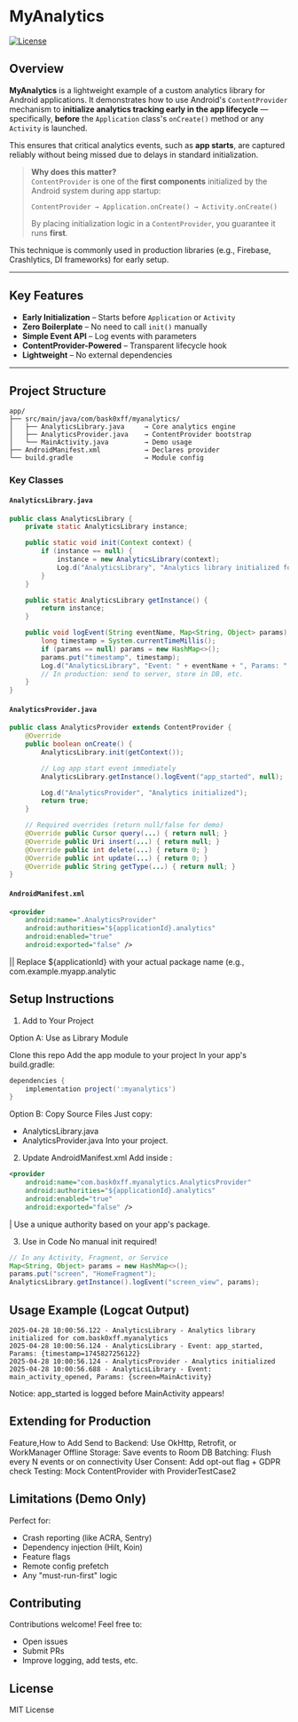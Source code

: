 # MyAnalytics

[![License](https://img.shields.io/badge/license-MIT-blue.svg)](LICENSE)

## Overview

**MyAnalytics** is a lightweight example of a custom analytics library for Android applications. It demonstrates how to use Android's `ContentProvider` mechanism to **initialize analytics tracking early in the app lifecycle** — specifically, **before** the `Application` class's `onCreate()` method or any `Activity` is launched.

This ensures that critical analytics events, such as **app starts**, are captured reliably without being missed due to delays in standard initialization.

> **Why does this matter?**  
> `ContentProvider` is one of the **first components** initialized by the Android system during app startup:
>
> ```
> ContentProvider → Application.onCreate() → Activity.onCreate()
> ```
>
> By placing initialization logic in a `ContentProvider`, you guarantee it runs **first**.

This technique is commonly used in production libraries (e.g., Firebase, Crashlytics, DI frameworks) for early setup.

---

## Key Features

- **Early Initialization** – Starts before `Application` or `Activity`
- **Zero Boilerplate** – No need to call `init()` manually
- **Simple Event API** – Log events with parameters
- **ContentProvider-Powered** – Transparent lifecycle hook
- **Lightweight** – No external dependencies

---

## Project Structure
```
app/
├── src/main/java/com/bask0xff/myanalytics/
│   ├── AnalyticsLibrary.java     → Core analytics engine
│   ├── AnalyticsProvider.java    → ContentProvider bootstrap
│   └── MainActivity.java         → Demo usage
├── AndroidManifest.xml           → Declares provider
└── build.gradle                  → Module config
```

### Key Classes

#### `AnalyticsLibrary.java`
```java
public class AnalyticsLibrary {
    private static AnalyticsLibrary instance;

    public static void init(Context context) {
        if (instance == null) {
            instance = new AnalyticsLibrary(context);
            Log.d("AnalyticsLibrary", "Analytics library initialized for " + context.getPackageName());
        }
    }

    public static AnalyticsLibrary getInstance() {
        return instance;
    }

    public void logEvent(String eventName, Map<String, Object> params) {
        long timestamp = System.currentTimeMillis();
        if (params == null) params = new HashMap<>();
        params.put("timestamp", timestamp);
        Log.d("AnalyticsLibrary", "Event: " + eventName + ", Params: " + params);
        // In production: send to server, store in DB, etc.
    }
}
```
#### `AnalyticsProvider.java`
```java
public class AnalyticsProvider extends ContentProvider {
    @Override
    public boolean onCreate() {
        AnalyticsLibrary.init(getContext());

        // Log app start event immediately
        AnalyticsLibrary.getInstance().logEvent("app_started", null);

        Log.d("AnalyticsProvider", "Analytics initialized");
        return true;
    }

    // Required overrides (return null/false for demo)
    @Override public Cursor query(...) { return null; }
    @Override public Uri insert(...) { return null; }
    @Override public int delete(...) { return 0; }
    @Override public int update(...) { return 0; }
    @Override public String getType(...) { return null; }
}
```
#### `AndroidManifest.xml`
```xml
<provider
    android:name=".AnalyticsProvider"
    android:authorities="${applicationId}.analytics"
    android:enabled="true"
    android:exported="false" />
```
|| Replace ${applicationId} with your actual package name (e.g., com.example.myapp.analytic

## Setup Instructions
1. Add to Your Project

Option A: Use as Library Module

Clone this repo
Add the app module to your project
In your app's build.gradle:

```groovy
dependencies {
    implementation project(':myanalytics')
}
```

Option B: Copy Source Files
Just copy:
- AnalyticsLibrary.java
- AnalyticsProvider.java
Into your project.

2. Update AndroidManifest.xml
Add inside <application>:
```xml
<provider
    android:name="com.bask0xff.myanalytics.AnalyticsProvider"
    android:authorities="${applicationId}.analytics"
    android:enabled="true"
    android:exported="false" />
```
| Use a unique authority based on your app's package.

3. Use in Code
No manual init required!
```java
// In any Activity, Fragment, or Service
Map<String, Object> params = new HashMap<>();
params.put("screen", "HomeFragment");
AnalyticsLibrary.getInstance().logEvent("screen_view", params);
```

## Usage Example (Logcat Output)
```
2025-04-28 10:00:56.122 - AnalyticsLibrary - Analytics library initialized for com.bask0xff.myanalytics
2025-04-28 10:00:56.124 - AnalyticsLibrary - Event: app_started, Params: {timestamp=1745827256122}
2025-04-28 10:00:56.124 - AnalyticsProvider - Analytics initialized
2025-04-28 10:00:56.688 - AnalyticsLibrary - Event: main_activity_opened, Params: {screen=MainActivity}
```
Notice: app_started is logged before MainActivity appears!

## Extending for Production

Feature,How to Add
Send to Backend: Use OkHttp, Retrofit, or WorkManager
Offline Storage: Save events to Room DB
Batching: Flush every N events or on connectivity
User Consent: Add opt-out flag + GDPR check
Testing: Mock ContentProvider with ProviderTestCase2

## Limitations (Demo Only)
Perfect for:
- Crash reporting (like ACRA, Sentry)
- Dependency injection (Hilt, Koin)
- Feature flags
- Remote config prefetch
- Any "must-run-first" logic

## Contributing
Contributions welcome! Feel free to:
- Open issues
- Submit PRs
- Improve logging, add tests, etc.

## License
MIT License


